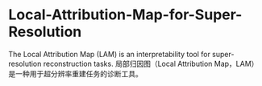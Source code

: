 # Local-Attribution-Map-for-Super-Resolution
The Local Attribution Map (LAM) is an interpretability tool for super-resolution reconstruction tasks. 局部归因图（Local Attribution Map，LAM）是一种用于超分辨率重建任务的诊断工具。
